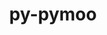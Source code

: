 ---
title: "py-pymoo"
layout: cache
categories: [package, develop]
meta: {"compilers": ["gcc@11.4.0", "gcc@9.4.0"], "num_specs": 22, "num_specs_by_stack": {"e4s": 19, "e4s-neoverse_v1": 2, "e4s-power": 1, "root": 22}, "oss": ["ubuntu20.04", "ubuntu22.04"], "platforms": ["linux"], "stacks": ["e4s", "e4s-neoverse_v1", "e4s-power", "root"], "targets": ["neoverse_v1", "ppc64le", "x86_64_v3"], "versions": ["0.5.0", "0.6.1.3"]}
spec_details: [{"compiler": "gcc@11.4.0", "hash": "2tkqdxrljdoul4uzw6ptrslg3dhqbntu", "os": "ubuntu22.04", "platform": "linux", "size": "-", "stacks": ["e4s", "root"], "target": "x86_64_v3", "variants": ["build_system=python_pip"], "versions": ["0.6.1.3"]}, {"compiler": "gcc@11.4.0", "hash": "5eveuuoxfrlcwechju32fzacz52x7t7r", "os": "ubuntu22.04", "platform": "linux", "size": "-", "stacks": ["e4s", "root"], "target": "x86_64_v3", "variants": ["build_system=python_pip"], "versions": ["0.6.1.3"]}, {"compiler": "gcc@11.4.0", "hash": "5noijyejydfkjshmfxderwgda2gounfd", "os": "ubuntu22.04", "platform": "linux", "size": "-", "stacks": ["e4s-neoverse_v1", "root"], "target": "neoverse_v1", "variants": ["build_system=python_pip"], "versions": ["0.5.0"]}, {"compiler": "gcc@11.4.0", "hash": "bsuxcop6vu7hyqo2h43mask4me77uzsw", "os": "ubuntu22.04", "platform": "linux", "size": "-", "stacks": ["e4s", "root"], "target": "x86_64_v3", "variants": ["build_system=python_pip"], "versions": ["0.6.1.3"]}, {"compiler": "gcc@11.4.0", "hash": "clioqeelvcuh7cc3afathdftkmhhqgnn", "os": "ubuntu22.04", "platform": "linux", "size": "-", "stacks": ["e4s", "root"], "target": "x86_64_v3", "variants": ["build_system=python_pip"], "versions": ["0.6.1.3"]}, {"compiler": "gcc@11.4.0", "hash": "fzu5j63sepq2slc4tihp7x7666rod6la", "os": "ubuntu22.04", "platform": "linux", "size": "-", "stacks": ["e4s", "root"], "target": "x86_64_v3", "variants": ["build_system=python_pip"], "versions": ["0.6.1.3"]}, {"compiler": "gcc@9.4.0", "hash": "gzbgczv5erddv46z33exksjvs4ftwk4b", "os": "ubuntu20.04", "platform": "linux", "size": "-", "stacks": ["e4s-power", "root"], "target": "ppc64le", "variants": ["build_system=python_pip"], "versions": ["0.5.0"]}, {"compiler": "gcc@11.4.0", "hash": "kblredcxiy66lqte52bem6w7anxu6cs6", "os": "ubuntu22.04", "platform": "linux", "size": "-", "stacks": ["e4s", "root"], "target": "x86_64_v3", "variants": ["build_system=python_pip"], "versions": ["0.6.1.3"]}, {"compiler": "gcc@11.4.0", "hash": "nrytctng5ba7nf5mftiwhzib43jrc5iz", "os": "ubuntu22.04", "platform": "linux", "size": "-", "stacks": ["e4s", "root"], "target": "x86_64_v3", "variants": ["build_system=python_pip"], "versions": ["0.6.1.3"]}, {"compiler": "gcc@11.4.0", "hash": "pf32rifpcngh7kndww64jwlgsb2t3imv", "os": "ubuntu22.04", "platform": "linux", "size": "-", "stacks": ["e4s", "root"], "target": "x86_64_v3", "variants": ["build_system=python_pip"], "versions": ["0.6.1.3"]}, {"compiler": "gcc@11.4.0", "hash": "pn273b2vvbqe7fofjlrvqyy4fqmfk57r", "os": "ubuntu22.04", "platform": "linux", "size": "-", "stacks": ["e4s", "root"], "target": "x86_64_v3", "variants": ["build_system=python_pip"], "versions": ["0.6.1.3"]}, {"compiler": "gcc@11.4.0", "hash": "qfhbhnxn2rk4bn7qc4qxlwe5sbdzxqa6", "os": "ubuntu22.04", "platform": "linux", "size": "-", "stacks": ["e4s", "root"], "target": "x86_64_v3", "variants": ["build_system=python_pip"], "versions": ["0.6.1.3"]}, {"compiler": "gcc@11.4.0", "hash": "qzupgv6bwvkl57p2ydpavcugw5goczo6", "os": "ubuntu22.04", "platform": "linux", "size": "-", "stacks": ["e4s", "root"], "target": "x86_64_v3", "variants": ["build_system=python_pip"], "versions": ["0.6.1.3"]}, {"compiler": "gcc@11.4.0", "hash": "r3udlutued4duamocokoyv4bxknthkzk", "os": "ubuntu22.04", "platform": "linux", "size": "-", "stacks": ["e4s", "root"], "target": "x86_64_v3", "variants": ["build_system=python_pip"], "versions": ["0.6.1.3"]}, {"compiler": "gcc@11.4.0", "hash": "ridvk5gczbsrpfra2f2tpvmxlzeylmxk", "os": "ubuntu22.04", "platform": "linux", "size": "-", "stacks": ["e4s", "root"], "target": "x86_64_v3", "variants": ["build_system=python_pip"], "versions": ["0.6.1.3"]}, {"compiler": "gcc@11.4.0", "hash": "rood6gmq25u73ou5msav7dfo7jllpwh7", "os": "ubuntu22.04", "platform": "linux", "size": "-", "stacks": ["e4s", "root"], "target": "x86_64_v3", "variants": ["build_system=python_pip"], "versions": ["0.6.1.3"]}, {"compiler": "gcc@11.4.0", "hash": "rxukgwzrxqxdicrjyzxn2yiur3niitky", "os": "ubuntu22.04", "platform": "linux", "size": "-", "stacks": ["e4s-neoverse_v1", "root"], "target": "neoverse_v1", "variants": ["build_system=python_pip"], "versions": ["0.5.0"]}, {"compiler": "gcc@11.4.0", "hash": "t3wpo4uwg3a5naz6m4qwy2cmnsbidjxb", "os": "ubuntu22.04", "platform": "linux", "size": "-", "stacks": ["e4s", "root"], "target": "x86_64_v3", "variants": ["build_system=python_pip"], "versions": ["0.6.1.3"]}, {"compiler": "gcc@11.4.0", "hash": "t4bigdxtvimgosqqmsq4fqtbog2jd5sd", "os": "ubuntu22.04", "platform": "linux", "size": "-", "stacks": ["e4s", "root"], "target": "x86_64_v3", "variants": ["build_system=python_pip"], "versions": ["0.6.1.3"]}, {"compiler": "gcc@11.4.0", "hash": "toyzszvxdvw56vx25hkgadx6kyr5bssd", "os": "ubuntu22.04", "platform": "linux", "size": "-", "stacks": ["e4s", "root"], "target": "x86_64_v3", "variants": ["build_system=python_pip"], "versions": ["0.6.1.3"]}, {"compiler": "gcc@11.4.0", "hash": "x2rmiaynxueoapg7tzvg2wzuwm7w4nbx", "os": "ubuntu22.04", "platform": "linux", "size": "-", "stacks": ["e4s", "root"], "target": "x86_64_v3", "variants": ["build_system=python_pip"], "versions": ["0.6.1.3"]}, {"compiler": "gcc@11.4.0", "hash": "xgbfno4vfrz7xaunnoi63gqe7zytsipo", "os": "ubuntu22.04", "platform": "linux", "size": "-", "stacks": ["e4s", "root"], "target": "x86_64_v3", "variants": ["build_system=python_pip"], "versions": ["0.6.1.3"]}]
---